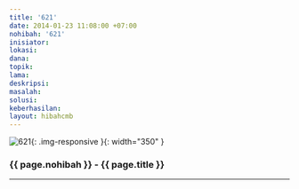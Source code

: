 ```yaml
---
title: '621'
date: 2014-01-23 11:08:00 +07:00
nohibah: '621'
inisiator: 
lokasi: 
dana: 
topik: 
lama: 
deskripsi: 
masalah: 
solusi: 
keberhasilan: 
layout: hibahcmb
---
```


![621](/static/img/hibahcmb/621.png){: .img-responsive }{: width="350" }

### {{ page.nohibah }} - {{ page.title }}

---
